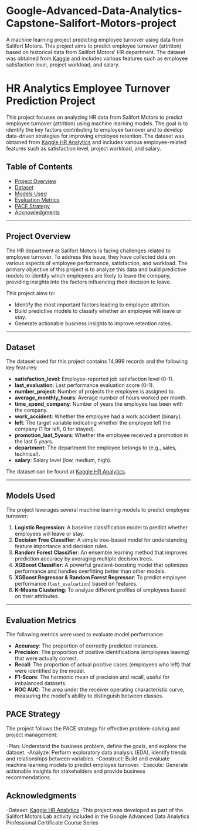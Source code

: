 # Google-Advanced-Data-Analytics-Capstone-Salifort-Motors-project
A machine learning project predicting employee turnover using data from Salifort Motors.
This project aims to predict employee turnover (attrition) based on historical data from Salifort Motors' HR department. The dataset was obtained from [Kaggle](https://www.kaggle.com/datasets/mfaisalqureshi/hr-analytics-and-job-prediction) and includes various features such as employee satisfaction level, project workload, and salary.

# HR Analytics Employee Turnover Prediction Project

This project focuses on analyzing HR data from Salifort Motors to predict employee turnover (attrition) using machine learning models. The goal is to identify the key factors contributing to employee turnover and to develop data-driven strategies for improving employee retention. The dataset was obtained from [Kaggle HR Analytics](https://www.kaggle.com/datasets/mfaisalqureshi/hr-analytics-and-job-prediction) and includes various employee-related features such as satisfaction level, project workload, and salary.

## Table of Contents

- [Project Overview](#project-overview)
- [Dataset](#dataset)
- [Models Used](#models-used)
- [Evaluation Metrics](#evaluation-metrics)
- [PACE Strategy](#pace-strategy)
- [Acknowledgments](#acknowledgments)

---

## Project Overview

The HR department at Salifort Motors is facing challenges related to employee turnover. To address this issue, they have collected data on various aspects of employee performance, satisfaction, and workload. The primary objective of this project is to analyze this data and build predictive models to identify which employees are likely to leave the company, providing insights into the factors influencing their decision to leave.

This project aims to:
- Identify the most important factors leading to employee attrition.
- Build predictive models to classify whether an employee will leave or stay.
- Generate actionable business insights to improve retention rates.

---

## Dataset

The dataset used for this project contains 14,999 records and the following key features:

- **satisfaction_level**: Employee-reported job satisfaction level (0-1).
- **last_evaluation**: Last performance evaluation score (0-1).
- **number_project**: Number of projects the employee is assigned to.
- **average_monthly_hours**: Average number of hours worked per month.
- **time_spend_company**: Number of years the employee has been with the company.
- **work_accident**: Whether the employee had a work accident (binary).
- **left**: The target variable indicating whether the employee left the company (1 for left, 0 for stayed).
- **promotion_last_5years**: Whether the employee received a promotion in the last 5 years.
- **department**: The department the employee belongs to (e.g., sales, technical).
- **salary**: Salary level (low, medium, high).

The dataset can be found at [Kaggle HR Analytics](https://www.kaggle.com/datasets/mfaisalqureshi/hr-analytics-and-job-prediction).

---

## Models Used

The project leverages several machine learning models to predict employee turnover:
1. **Logistic Regression**: A baseline classification model to predict whether employees will leave or stay.
2. **Decision Tree Classifier**: A simple tree-based model for understanding feature importance and decision rules.
3. **Random Forest Classifier**: An ensemble learning method that improves prediction accuracy by averaging multiple decision trees.
4. **XGBoost Classifier**: A powerful gradient-boosting model that optimizes performance and handles overfitting better than other models.
5. **XGBoost Regressor & Random Forest Regressor**: To predict employee performance (`last_evaluation`) based on features.
6. **K-Means Clustering**: To analyze different profiles of employees based on their attributes.

---

## Evaluation Metrics

The following metrics were used to evaluate model performance:

- **Accuracy**: The proportion of correctly predicted instances.
- **Precision**: The proportion of positive identifications (employees leaving) that were actually correct.
- **Recall**: The proportion of actual positive cases (employees who left) that were identified by the model.
- **F1-Score**: The harmonic mean of precision and recall, useful for imbalanced datasets.
- **ROC AUC**: The area under the receiver operating characteristic curve, measuring the model's ability to distinguish between classes.

## PACE Strategy

The project follows the PACE strategy for effective problem-solving and project management:

-Plan: Understand the business problem, define the goals, and explore the dataset.
-Analyze: Perform exploratory data analysis (EDA), identify trends and relationships between variables.
-Construct: Build and evaluate machine learning models to predict employee turnover.
-Execute: Generate actionable insights for stakeholders and provide business recommendations.

## Acknowledgments
-Dataset: [Kaggle HR Analytics](https://www.kaggle.com/datasets/mfaisalqureshi/hr-analytics-and-job-prediction)
-This project was developed as part of the Salifort Motors Lab activity included in the Google Advanced Data Analytics Professional Certificate Course Series
